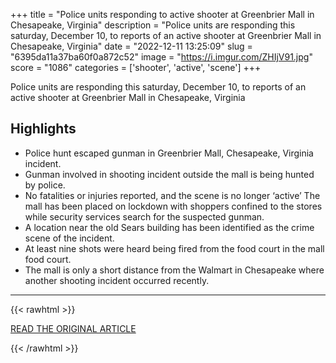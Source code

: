 +++
title = "Police units responding to active shooter at Greenbrier Mall in Chesapeake, Virginia"
description = "Police units are responding this saturday, December 10, to reports of an active shooter at Greenbrier Mall in Chesapeake, Virginia"
date = "2022-12-11 13:25:09"
slug = "6395da11a37ba60f0a872c52"
image = "https://i.imgur.com/ZHIjV91.jpg"
score = "1086"
categories = ['shooter', 'active', 'scene']
+++

Police units are responding this saturday, December 10, to reports of an active shooter at Greenbrier Mall in Chesapeake, Virginia

## Highlights

- Police hunt escaped gunman in Greenbrier Mall, Chesapeake, Virginia incident.
- Gunman involved in shooting incident outside the mall is being hunted by police.
- No fatalities or injuries reported, and the scene is no longer ‘active’ The mall has been placed on lockdown with shoppers confined to the stores while security services search for the suspected gunman.
- A location near the old Sears building has been identified as the crime scene of the incident.
- At least nine shots were heard being fired from the food court in the mall food court.
- The mall is only a short distance from the Walmart in Chesapeake where another shooting incident occurred recently.

---

{{< rawhtml >}}
  <p class="article-category">
    <a target="_blank" href="https://euroweeklynews.com/2022/12/11/breaking-police-units-responding-to-active-shooter-at-greenbrier-mall-in-chesapeake-virginia/">READ THE ORIGINAL ARTICLE</a>
  </p>
{{< /rawhtml >}}
